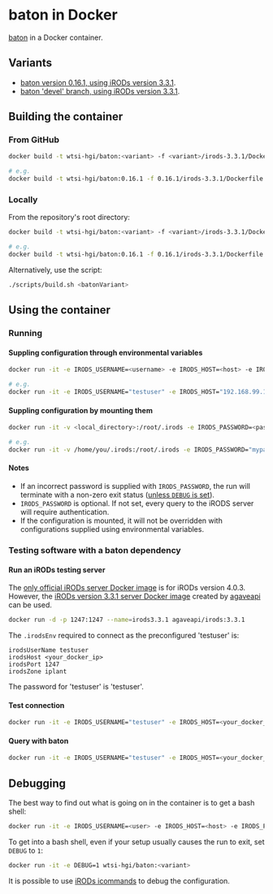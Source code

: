 # baton in Docker
[baton](https://github.com/wtsi-npg/baton) in a Docker container.

## Variants
- [baton version 0.16.1, using iRODs version 3.3.1](https://github.com/wtsi-hgi/docker-baton/tree/master/0.16.1/irods-3.3.1).
- [baton 'devel' branch, using iRODs version 3.3.1](https://github.com/wtsi-hgi/docker-baton/tree/master/devel/irods-3.3.1).


## Building the container
### From GitHub
```bash
docker build -t wtsi-hgi/baton:<variant> -f <variant>/irods-3.3.1/Dockerfile github.com/wtsi-hgi/docker-baton.git

# e.g.
docker build -t wtsi-hgi/baton:0.16.1 -f 0.16.1/irods-3.3.1/Dockerfile github.com/wtsi-hgi/docker-baton.git
```

### Locally
From the repository's root directory:
```bash
docker build -t wtsi-hgi/baton:<variant> -f <variant>/irods-3.3.1/Dockerfile .

# e.g.
docker build -t wtsi-hgi/baton:0.16.1 -f 0.16.1/irods-3.3.1/Dockerfile .
```
Alternatively, use the script:
```bash
./scripts/build.sh <batonVariant>
```


## Using the container
### Running
#### Suppling configuration through environmental variables
```bash
docker run -it -e IRODS_USERNAME=<username> -e IRODS_HOST=<host> -e IRODS_PORT=<port> -e IRODS_ZONE=<zone> -e IRODS_PASSWORD=<password> wtsi-hgi/baton:<variant> <baton_command>

# e.g.
docker run -it -e IRODS_USERNAME="testuser" -e IRODS_HOST="192.168.99.100" -e IRODS_PORT=1247 -e IRODS_ZONE="myzone" -e IRODS_PASSWORD="mypassword" wtsi-hgi/baton:0.16.1 baton
```

#### Suppling configuration by mounting them
```bash
docker run -it -v <local_directory>:/root/.irods -e IRODS_PASSWORD=<password> wtsi-hgi/baton:<variant> <baton_command>

# e.g.
docker run -it -v /home/you/.irods:/root/.irods -e IRODS_PASSWORD="mypassword" wtsi-hgi/baton:0.16.1 baton
```

#### Notes
- If an incorrect password is supplied with `IRODS_PASSWORD`, the run will terminate with a non-zero exit status ([unless `DEBUG` is set](#debugging)).
- `IRODS_PASSWORD` is optional. If not set, every query to the iRODS server will require authentication.
- If the configuration is mounted, it will not be overridden with configurations supplied using environmental variables.


### Testing software with a baton dependency
#### Run an iRODs testing server
The [only official iRODs server Docker image](https://hub.docker.com/r/irods/icat/) is for iRODs version 4.0.3. However, the [iRODs version 3.3.1 server Docker image](https://hub.docker.com/r/agaveapi/irods/) created by [agaveapi](https://hub.docker.com/u/agaveapi/) can be used.
```bash
docker run -d -p 1247:1247 --name=irods3.3.1 agaveapi/irods:3.3.1
```
The `.irodsEnv` required to connect as the preconfigured 'testuser' is:
```
irodsUserName testuser
irodsHost <your_docker_ip>
irodsPort 1247
irodsZone iplant
```
The password for 'testuser' is 'testuser'.

#### Test connection
```bash
docker run -it -e IRODS_USERNAME="testuser" -e IRODS_HOST=<your_docker_ip> -e IRODS_PORT=1247 -e IRODS_ZONE="iplant" -e IRODS_PASSWORD="testuser" wtsi-hgi/baton:<variant> ils
```

#### Query with baton
```bash
docker run -it -e IRODS_USERNAME="testuser" -e IRODS_HOST=<your_docker_ip> -e IRODS_PORT=1247 -e IRODS_ZONE="iplant" -e IRODS_PASSWORD="testuser" wtsi-hgi/baton:<variant> <baton_query>
```

## Debugging
The best way to find out what is going on in the container is to get a bash shell:
```bash
docker run -it -e IRODS_USERNAME=<user> -e IRODS_HOST=<host> -e IRODS_PORT=1247 -e IRODS_ZONE=<zone> wtsi-hgi/baton:<variant> bash
```
To get into a bash shell, even if your setup usually causes the run to exit, set `DEBUG` to `1`:
```bash
docker run -it -e DEBUG=1 wtsi-hgi/baton:<variant>
```

It is possible to use [iRODs icommands](https://docs.irods.org/master/icommands/user/) to debug the configuration.
